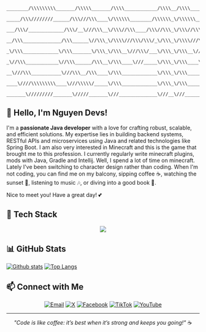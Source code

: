 ```FIX
________/\\\\\\\\\_______/\\\\\_______/\\\\____________/\\\\__/\\\\____________/\\\\__/\\\\\\\\\\\__/\\\\\\\\\\\\\\\_        
 _____/\\\////////______/\\\///\\\____\/\\\\\\________/\\\\\\_\/\\\\\\________/\\\\\\_\/////\\\///__\///////\\\/////__       
  ___/\\\/_____________/\\\/__\///\\\__\/\\\//\\\____/\\\//\\\_\/\\\//\\\____/\\\//\\\_____\/\\\___________\/\\\_______      
   __/\\\______________/\\\______\//\\\_\/\\\\///\\\/\\\/_\/\\\_\/\\\\///\\\/\\\/_\/\\\_____\/\\\___________\/\\\_______     
    _\/\\\_____________\/\\\_______\/\\\_\/\\\__\///\\\/___\/\\\_\/\\\__\///\\\/___\/\\\_____\/\\\___________\/\\\_______    
     _\//\\\____________\//\\\______/\\\__\/\\\____\///_____\/\\\_\/\\\____\///_____\/\\\_____\/\\\___________\/\\\_______   
      __\///\\\___________\///\\\__/\\\____\/\\\_____________\/\\\_\/\\\_____________\/\\\_____\/\\\___________\/\\\_______  
       ____\////\\\\\\\\\____\///\\\\\/_____\/\\\_____________\/\\\_\/\\\_____________\/\\\__/\\\\\\\\\\\_______\/\\\_______ 
        _______\/////////_______\/////_______\///______________\///__\///______________\///__\///////////________\///________
```


## 👋 Hello, I'm Nguyen Devs!

I'm a **passionate Java developer** with a love for crafting robust, scalable, and efficient solutions. My expertise lies in building backend systems, RESTful APIs and microservices using Java and related technologies like Spring Boot. I am also very interested in Minecraft and this is the game that brought me to this profession. I currently regularly write minecraft plugins, mods with Java, Gradle and Intellij. Well, I spend a lot of time on minecraft. Lately I've been switching to character design rather than coding. When I'm not coding, you can find me on my balcony, sipping coffee ☕, watching the sunset 🌇, listening to music 🎶, or diving into a good book 📔.

Nice to meet you! Have a great day! 💕

## 🚀 Tech Stack

<p align="center">
  <img src="https://skillicons.dev/icons?i=java,jenkins,linux,gradle,mysql,docker,git,idea&theme=dark" />
</p>
 
## 📊 GitHub Stats

<a href="#">![Github stats](https://github-readme-stats.vercel.app/api?username=NguyenDevs&theme=blueberry&count_private=true&hide_border=true&line_height=20)</a>
<a href="#">![Top Langs](https://github-readme-stats.vercel.app/api/top-langs/?username=NguyenDevs&layout=compact&theme=blueberry&count_private=true&hide_border=true)</a>


## 📫 Connect with Me

<p align="center">
  <a href="mailto:tainguyen.devs@gmail.com"><img src="https://img.shields.io/badge/Email-D14836?style=flat-square&logo=gmail&logoColor=white" alt="Email" /></a>
  <a href="https://x.com/nguyendevs"><img src="https://img.shields.io/badge/X-1DA1F2?style=flat-square&logo=x&logoColor=white" alt="X" /></a>
  <a href="https://facebook.com/nguyendevs"><img src="https://img.shields.io/badge/Facebook-1877F2?style=flat-square&logo=facebook&logoColor=white" alt="Facebook" /></a>
  <a href="https://tiktok.com/@nguyendevs"><img src="https://img.shields.io/badge/TikTok-000000?style=flat-square&logo=tiktok&logoColor=white" alt="TikTok" /></a>
  <a href="https://youtube.com/@nguyendevs"><img src="https://img.shields.io/badge/YouTube-FF0000?style=flat-square&logo=youtube&logoColor=white" alt="YouTube" /></a>

</p>

---

<p align="center">
  <i>"Code is like coffee: it’s best when it’s strong and keeps you going!"</i> ☕
</p>

